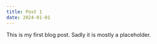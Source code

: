 ```yaml
---
title: Post 1
date: 2024-01-01
---
```


This is my first blog post. Sadly it is mostly a placeholder.

<!-- excerpt -->
